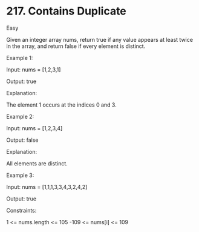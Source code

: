 <h1>217. Contains Duplicate</h1>
Easy

Given an integer array nums, return true if any value appears at least twice in the array, and return false if every element is distinct.

 

Example 1:

Input: nums = [1,2,3,1]

Output: true

Explanation:

The element 1 occurs at the indices 0 and 3.

Example 2:

Input: nums = [1,2,3,4]

Output: false

Explanation:

All elements are distinct.

Example 3:

Input: nums = [1,1,1,3,3,4,3,2,4,2]

Output: true

 

Constraints:

1 <= nums.length <= 105
-109 <= nums[i] <= 109
